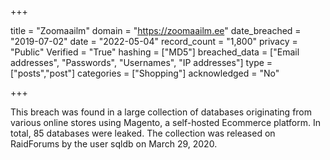 +++

title = "Zoomaailm"
domain = "https://zoomaailm.ee"
date_breached = "2019-07-02"
date = "2022-05-04"
record_count = "1,800"
privacy = "Public"
Verified = "True"
hashing = ["MD5"]
breached_data = ["Email addresses", "Passwords", "Usernames", "IP addresses"]
type = ["posts","post"]
categories = ["Shopping"]
acknowledged = "No"


+++


This breach was found in a large collection of databases originating from various online stores using Magento, a self-hosted Ecommerce platform. In total, 85 databases were leaked. The collection was released on RaidForums by the user sqldb on March 29, 2020.

